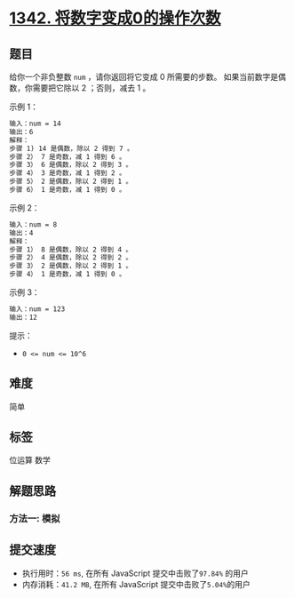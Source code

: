 # [1342. 将数字变成0的操作次数](https://leetcode-cn.com/problems/number-of-steps-to-reduce-a-number-to-zero/)

## 题目

给你一个非负整数 `num` ，请你返回将它变成 0 所需要的步数。 如果当前数字是偶数，你需要把它除以 2 ；否则，减去 1 。

示例 1：

```txt
输入：num = 14
输出：6
解释：
步骤 1) 14 是偶数，除以 2 得到 7 。
步骤 2） 7 是奇数，减 1 得到 6 。
步骤 3） 6 是偶数，除以 2 得到 3 。
步骤 4） 3 是奇数，减 1 得到 2 。
步骤 5） 2 是偶数，除以 2 得到 1 。
步骤 6） 1 是奇数，减 1 得到 0 。
```

示例 2：

```txt
输入：num = 8
输出：4
解释：
步骤 1） 8 是偶数，除以 2 得到 4 。
步骤 2） 4 是偶数，除以 2 得到 2 。
步骤 3） 2 是偶数，除以 2 得到 1 。
步骤 4） 1 是奇数，减 1 得到 0 。
```

示例 3：

```txt
输入：num = 123
输出：12
```

提示：

- `0 <= num <= 10^6`

## 难度

简单

## 标签

位运算 数学

## 解题思路

### 方法一: 模拟

## 提交速度

- 执行用时：`56 ms`, 在所有 JavaScript 提交中击败了`97.84%` 的用户
- 内存消耗：`41.2 MB`, 在所有 JavaScript 提交中击败了`5.04%`的用户
